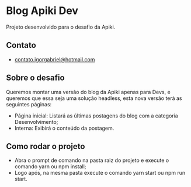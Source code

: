 # Blog Apiki Dev
Projeto desenvolvido para o desafio da Apiki.

## Contato
- contato.igorgabriel@hotmail.com

## Sobre o desafio
Queremos montar uma versão do blog da Apiki apenas para Devs, e queremos que essa seja uma solução headless, esta nova versão terá as seguintes páginas:

- Página inicial: Listará as últimas postagens do blog com a categoria Desenvolvimento;
- Interna: Exibirá o conteúdo da postagem.

## Como rodar o projeto
- Abra o prompt de comando na pasta raiz do projeto e execute o comando yarn ou npm install;
- Logo após, na mesma pasta execute o comando yarn start ou npm run start.